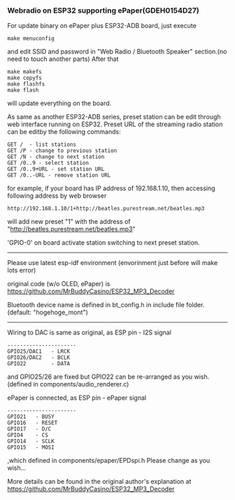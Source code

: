 ### Webradio on ESP32 supporting ePaper(GDEH0154D27)

For update binary on ePaper plus ESP32-ADB board, just execute

```
make menuconfig
```

and edit SSID and password in "Web Radio / Bluetooth Speaker" section.(no need to touch another parts) After that
```
make makefs
make copyfs
make flashfs
make flash
```
will update everything on the board.



As same as another ESP32-ADB series, preset station can be edit through web interface running on ESP32. Preset URL of the streaming radio station can be editby the following commands:

```
GET /  - list stations
GET /P - change to previous station
GET /N - change to next station
GET /0..9 - select station
GET /0..9+URL - set station URL
GET /0..-URL - remove station URL
```
for example, if your board has IP address of 192.168.1.10, then accessing following address by web browser
```
http://192.168.1.10/1+http://beatles.purestream.net/beatles.mp3
```
will add new preset "1" with the address of "http://beatles.purestream.net/beatles.mp3"


'GPIO-0' on board activate station switching to next preset station.

----

Please use latest esp-idf environment (envorinment just before will make lots error)

original code (w/o OLED, ePaper) is
https://github.com/MrBuddyCasino/ESP32_MP3_Decoder

Bluetooth device name is defined in bt_config.h in include file folder. (default: "hogehoge_mont")

----
Wiring to DAC is same as original, as
ESP pin   - I2S signal
```
----------------------
GPIO25/DAC1   - LRCK
GPIO26/DAC2   - BCLK
GPIO22        - DATA
```
and GPIO25/26 are fixed but GPIO22 can be re-arranged as you wish.
(defined in components/audio_renderer.c)

ePaper is connected, as
ESP pin   - ePaper signal
```
----------------------
GPIO21   - BUSY
GPIO16   - RESET
GPIO17   - D/C
GPIO4    - CS
GPIO14   - SCLK
GPIO15   - MOSI
```
,which defined in components/epaper/EPDspi.h Please change as you wish...


More details can be found in the original author's explanation at
https://github.com/MrBuddyCasino/ESP32_MP3_Decoder
